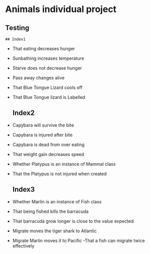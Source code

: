 # Animals individual project

## Testing

    ## Index1
- That eating decreases hunger
- Sunbathing increases temperature
- Starve does not decrease hunger
- Pass away changes alive
- That Blue Tongue Lizard cools off
- That Blue Tongue lizard is Labelled


    ## Index2
- Capybara will survive the bite
- Capybara is injured after bite
- Capybara is dead from over eating
- That weight gain decreases speed
- Whether Platypus is an instance of Mammal class
- That the Platypus is not injured when created

    ## Index3
- Whether Marlin is an instance of Fish class
- That being fished kills the barracuda
- That barracuda grow longer is close to the value expected
- Migrate moves the tiger shark to Atlantic
- Migrate Marlin moves it to Pacific
-That a fish can migrate twice effectively